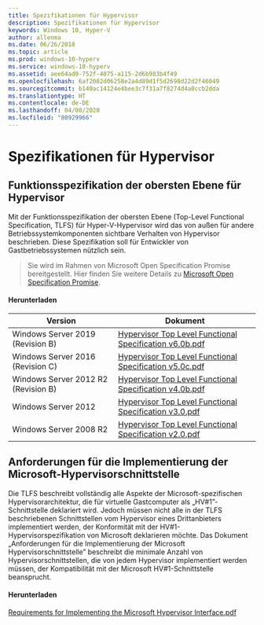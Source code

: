 ```yaml
---
title: Spezifikationen für Hypervisor
description: Spezifikationen für Hypervisor
keywords: Windows 10, Hyper-V
author: allenma
ms.date: 06/26/2018
ms.topic: article
ms.prod: windows-10-hyperv
ms.service: windows-10-hyperv
ms.assetid: aee64ad0-752f-4075-a115-2d6b983b4f49
ms.openlocfilehash: 6af2002d06258e2a4d89d1f5d2698d22d2f46049
ms.sourcegitcommit: b140ac14124e4bee3c7f31a7f8274d4a0ccb2dda
ms.translationtype: HT
ms.contentlocale: de-DE
ms.lasthandoff: 04/08/2020
ms.locfileid: "80929966"
---
```

# <a name="hypervisor-specifications"></a>Spezifikationen für Hypervisor

## <a name="hypervisor-top-level-functional-specification"></a>Funktionsspezifikation der obersten Ebene für Hypervisor

Mit der Funktionsspezifikation der obersten Ebene (Top-Level Functional Specification, TLFS) für Hyper-V-Hypervisor wird das von außen für andere Betriebssystemkomponenten sichtbare Verhalten von Hypervisor beschrieben. Diese Spezifikation soll für Entwickler von Gastbetriebssystemen nützlich sein.
  
> Sie wird im Rahmen von Microsoft Open Specification Promise bereitgestellt.  Hier finden Sie weitere Details zu [Microsoft Open Specification Promise](https://docs.microsoft.com/openspecs/dev_center/ms-devcentlp/51a0d3ff-9f77-464c-b83f-2de08ed28134).  

#### <a name="download"></a>Herunterladen
Version | Dokument
--- | ---
Windows Server 2019 (Revision B) | [Hypervisor Top Level Functional Specification v6.0b.pdf](https://github.com/MicrosoftDocs/Virtualization-Documentation/raw/master/tlfs/Hypervisor%20Top%20Level%20Functional%20Specification%20v6.0b.pdf)
Windows Server 2016 (Revision C) | [Hypervisor Top Level Functional Specification v5.0c.pdf](https://github.com/MicrosoftDocs/Virtualization-Documentation/raw/live/tlfs/Hypervisor%20Top%20Level%20Functional%20Specification%20v5.0C.pdf)
Windows Server 2012 R2 (Revision B) | [Hypervisor Top Level Functional Specification v4.0b.pdf](https://github.com/Microsoft/Virtualization-Documentation/raw/master/tlfs/Hypervisor%20Top%20Level%20Functional%20Specification%20v4.0b.pdf)
Windows Server 2012 | [Hypervisor Top Level Functional Specification v3.0.pdf](https://github.com/Microsoft/Virtualization-Documentation/raw/master/tlfs/Hypervisor%20Top%20Level%20Functional%20Specification%20v3.0.pdf)
Windows Server 2008 R2 | [Hypervisor Top Level Functional Specification v2.0.pdf](https://github.com/Microsoft/Virtualization-Documentation/raw/master/tlfs/Hypervisor%20Top%20Level%20Functional%20Specification%20v2.0.pdf)

## <a name="requirements-for-implementing-the-microsoft-hypervisor-interface"></a>Anforderungen für die Implementierung der Microsoft-Hypervisorschnittstelle

Die TLFS beschreibt vollständig alle Aspekte der Microsoft-spezifischen Hypervisorarchitektur, die für virtuelle Gastcomputer als „HV#1”-Schnittstelle deklariert wird.  Jedoch müssen nicht alle in der TLFS beschriebenen Schnittstellen vom Hypervisor eines Drittanbieters implementiert werden, der Konformität mit der HV#1-Hypervisorspezifikation von Microsoft deklarieren möchte. Das Dokument „Anforderungen für die Implementierung der Microsoft Hypervisorschnittstelle” beschreibt die minimale Anzahl von Hypervisorschnittstellen, die von jedem Hypervisor implementiert werden müssen, der Kompatibilität mit der Microsoft HV#1-Schnittstelle beansprucht.

#### <a name="download"></a>Herunterladen

[Requirements for Implementing the Microsoft Hypervisor Interface.pdf](https://github.com/Microsoft/Virtualization-Documentation/raw/master/tlfs/Requirements%20for%20Implementing%20the%20Microsoft%20Hypervisor%20Interface.pdf)
